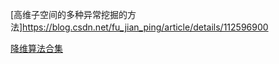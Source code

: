 [高维子空间的多种异常挖掘的方法]https://blog.csdn.net/fu_jian_ping/article/details/112596900

[降维算法合集](https://zhuanlan.zhihu.com/p/126661239)